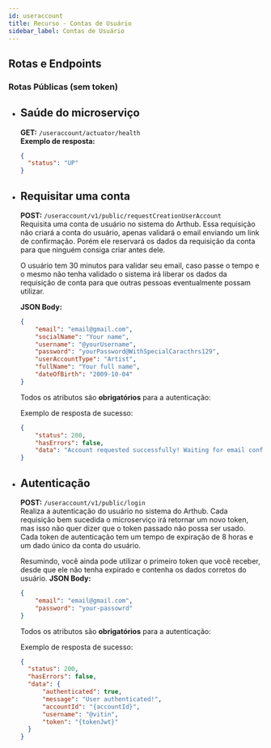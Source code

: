 ```yaml
---
id: useraccount
title: Recurso - Contas de Usuário
sidebar_label: Contas de Usuário
---
```


## Rotas e Endpoints

### Rotas Públicas (sem token)

- ## **Saúde do microserviço**
  **GET:** `/useraccount/actuator/health`<br/>
  **Exemplo de resposta:**<br/>
  ```json
  {
    "status": "UP"
  }
  ```

- ## **Requisitar uma conta**  
  **POST:** `/useraccount/v1/public/requestCreationUserAccount`  
  Requisita uma conta de usuário no sistema do Arthub. Essa requisição não criará a conta do usuário, apenas validará o email enviando um link de confirmação. Porém ele reservará os dados da requisição da conta para que ninguém consiga criar antes dele. 

  O usuário tem 30 minutos para validar seu email, caso passe o tempo e o mesmo não tenha validado o sistema irá liberar os dados da requisição de conta para que outras pessoas eventualmente possam utilizar.
  
  **JSON Body:**
  ```json
  {
      "email": "email@gmail.com",
      "socialName": "Your name", 
      "username": "@yourUsername",
      "password": "yourPassword@WithSpecialCaracthrs129",
      "userAccountType": "Artist",
      "fullName": "Your full name",
      "dateOfBirth": "2009-10-04"
  }
  ```
  Todos os atributos são **obrigatórios** para a autenticação:

  Exemplo de resposta de sucesso:
  ```json
  {
      "status": 200,
      "hasErrors": false,
      "data": "Account requested successfully! Waiting for email confirmation \"email@gmail.com\"."
  }
  ```

- ## **Autenticação**
  **POST:** `/useraccount/v1/public/login`<br/>
  Realiza a autenticação do usuário no sistema do Arthub. Cada requisição bem sucedida o microserviço irá retornar um novo token, mas isso não quer dizer que o token passado não possa ser usado. Cada token de autenticação tem um tempo de expiração de 8 horas e um dado único da conta do usuário.

  Resumindo, você ainda pode utilizar o primeiro token que você receber, desde que ele não tenha expirado e contenha os dados corretos do usuário.
  **JSON Body:**
  ```json
  {
      "email": "email@gmail.com",
      "password": "your-passowrd"
  }
  ```
  Todos os atributos são **obrigatórios** para a autenticação:

  Exemplo de resposta de sucesso: 
  ```json
  {
    "status": 200,
    "hasErrors": false,
    "data": {
        "authenticated": true,
        "message": "User authenticated!",
        "accountId": "{accountId}",
        "username": "@vitin",
        "token": "{tokenJwt}"
    }
  }
  ```